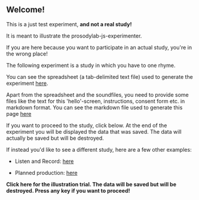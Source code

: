 
## Welcome!

This is a just test experiment, **and not a real study!**

It is meant to illustrate the prosodylab-js-experimenter. 

If you are here because you want to participate in an actual study, you're in the wrong place!

The following experiment is a study in which you have to one rhyme. 

You can see the spreadsheet (a tab-delimited text file) used to generate the experiment [here](examples/listenAndRate/rhymeShortest.txt).

Apart from the spreadsheet and the soundfiles, you need to provide some files like the text for this 'hello'-screen, instructions, consent form etc. in markdown format. You can see the markdown file used to generate this page [here](examples/listenAndRate/hello.md)

If you want to proceed to the study, click below. At the end of the experiment you will be displayed the data that was saved. The data will actually be saved but will be destroyed.

If instead you'd like to see a different study, here are a few other examples:

* Listen and Record: [here](https://prosodylab.org/experimenter/testExperiment/exampleListenAndRecord.html)

* Planned production: [here](https://prosodylab.org/experimenter/testExperiment/examplePlannedProduction.html)



**Click here for the illustration trial. The data will be saved but will be destroyed. Press any key if you want to proceed!**
